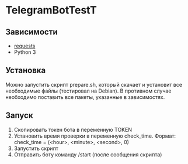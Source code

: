 # TelegramBotTestT

## Зависимости
- [requests](https://pypi.org/project/requests/)
- Python 3

## Установка

Можно запустить скрипт prepare.sh, который скачает и установит все необходимые файлы (тестировал на Debian).
В противном случае необходимо поставить все пакеты, указанные в зависимостях.

## Запуск
1. Скопировать токен бота в переменную TOKEN
2. Установить время проверки в переменную check_time. Формат: check_time = (\<hour\>, \<minute\>, \<second\>, 0)
3. Запустить скрипт
4. Отправить боту команду /start (после сообщения скрипта)